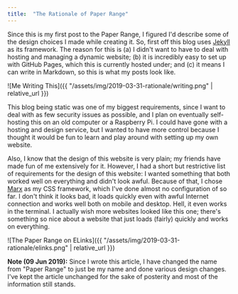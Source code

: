 ```yaml
---
title:  "The Rationale of Paper Range"
---
```


Since this is my first post to the Paper Range, I figured I'd describe some of
the design choices I made while creating it. So, first off this blog uses
[Jekyll](https://jekyllrb.com/) as its framework. The reason for this is (a) I
didn't want to have to deal with hosting and managing a dynamic website; (b) it
is incredibly easy to set up with GitHub Pages, which this is currently hosted
under; and (c) it means I can write in Markdown, so this is what my posts look
like.

![Me Writing This]({{ "/assets/img/2019-03-31-rationale/writing.png" |
relative_url }})

This blog being static was one of my biggest requirements, since I want to deal
with as few security issues as possible, and I plan on eventually self-hosting
this on an old computer or a Raspberry Pi. I could have gone with a hosting and
design service, but I wanted to have more control because I thought it would be
fun to learn and play around with setting up my own website.

Also, I know that the design of this website is very plain; my friends have
made fun of me extensively for it. However, I had a short but restrictive list
of requirements for the design of this website: I wanted something that both
worked well on everything and didn't look awful. Because of that, I chose
[Marx](https://github.com/mblode/marx) as my CSS framework, which I've done
almost no configuration of so far. I don't think it looks bad, it loads quickly
even with awful Internet connection and works well both on mobile and desktop.
Hell, it even works in the terminal. I actually wish more websites looked like
this one; there's something so nice about a website that just loads (fairly)
quickly and works on everything.


![The Paper Range on ELinks]({{
"/assets/img/2019-03-31-rationale/elinks.png" | relative_url }})

**Note (09 Jun 2019):** Since I wrote this article, I have changed the name
from "Paper Range" to just be my name and done various design changes. I've
kept the article unchanged for the sake of posterity and most of the
information still stands.
